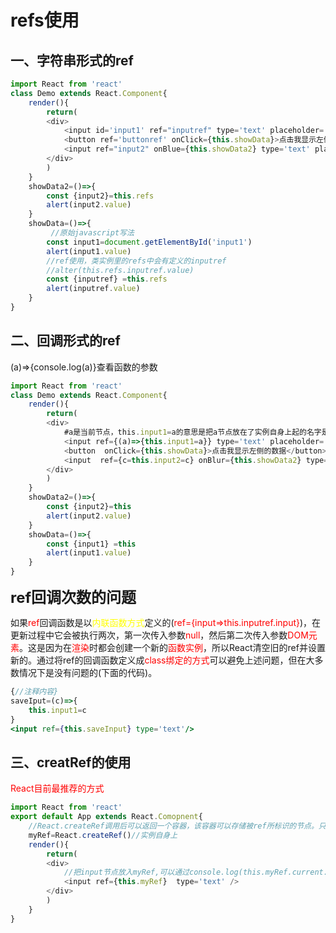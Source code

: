 # refs使用

## 一、字符串形式的ref

```javascript
import React from 'react'
class Demo extends React.Component{
    render(){
        return(
        <div>
            <input id='input1' ref="inputref" type='text' placeholder='点击按钮提示数据'/>
            <button ref='buttonref' onClick={this.showData}>点击我显示左侧的数据</button>
            <input ref="input2" onBlue={this.showData2} type='text' placeholder="失去焦点显示数据"/>
        </div>
        )
    }
    showData2=()=>{
        const {input2}=this.refs
        alert(input2.value)
    }
    showData=()=>{
         //原始javascript写法
        const input1=document.getElementById('input1')
        alert(input1.value)
        //ref使用，类实例里的refs中会有定义的inputref
        //alter(this.refs.inputref.value)
        const {inputref} =this.refs
        alert(inputref.value)
    }
}
```

## 二、回调形式的ref

(a)=>{console.log(a)}查看函数的参数

```javascript
import React from 'react'
class Demo extends React.Component{
    render(){
        return(
        <div>
            #a是当前节点，this.input1=a的意思是把a节点放在了实例自身上起的名字是input1,this是组件实例。在组件上加一个属性input1,可以省略写为ref={a=>this.input1=a},使用时用this.input1来使用。
            <input ref={(a)=>{this.input1=a}} type='text' placeholder='点击按钮提示数据'/>
            <button  onClick={this.showData}>点击我显示左侧的数据</button>
            <input  ref={c=this.input2=c} onBlur={this.showData2} type='text' placeholder="失去焦点显示数据"/>
        </div>
        )
    }
    showData2=()=>{
        const {input2}=this
        alert(input2.value)
    }
    showData=()=>{
        const {input1} =this
        alert(input1.value)
    }
}
```

**<font size=5>ref回调次数的问题</font>**

如果<font color=red>ref</font>回调函数是以<font color=yellow>内联函数方式</font>定义的(<font color=red>ref={input=>this.inputref.input}</font>)，在更新过程中它会被执行两次，第一次传入参数<font color=red>null</font>，然后第二次传入参数<font color=red>DOM元素</font>。这是因为在<font color=red>渲染</font>时都会创建一个新的<font color=red>函数实例</font>，所以React清空旧的ref并设置新的。通过将ref的回调函数定义成<font color=red>class绑定的方式</font>可以避免上述问题，但在大多数情况下是没有问题的(下面的代码)。

```jsx
{//注释内容}
saveIput=(c)=>{
    this.input1=c
}
<input ref={this.saveInput} type='text'/>
```

## 三、creatRef的使用

<font color=red>React目前最推荐的方式</font>

```javascript
import React from 'react'
export default App extends React.Comopnent{
    //React.createRef调用后可以返回一个容器，该容器可以存储被ref所标识的节点。只能存一个节点，多个节点需要创建多个Ref
    myRef=React.createRef()//实例自身上
    render(){
        return(
        <div>
            //把input节点放入myRef,可以通过console.log(this.myRef.current.value)查看容器
            <input ref={this.myRef}  type='text' />
        </div>
        )
    }
}
```

